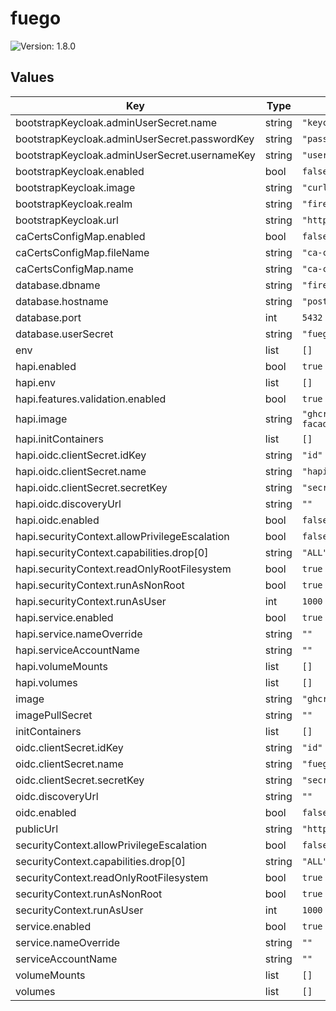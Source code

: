# fuego

![Version: 1.8.0](https://img.shields.io/badge/Version-1.8.0-informational?style=flat-square)

## Values

| Key | Type | Default | Description |
|-----|------|---------|-------------|
| bootstrapKeycloak.adminUserSecret.name | string | `"keycloak-admin"` |  |
| bootstrapKeycloak.adminUserSecret.passwordKey | string | `"password"` |  |
| bootstrapKeycloak.adminUserSecret.usernameKey | string | `"username"` |  |
| bootstrapKeycloak.enabled | bool | `false` |  |
| bootstrapKeycloak.image | string | `"curlimages/curl:8.15.0"` |  |
| bootstrapKeycloak.realm | string | `"firemetrics"` |  |
| bootstrapKeycloak.url | string | `"https://example.com/auth"` |  |
| caCertsConfigMap.enabled | bool | `false` |  |
| caCertsConfigMap.fileName | string | `"ca-certificates.crt"` |  |
| caCertsConfigMap.name | string | `"ca-certs"` |  |
| database.dbname | string | `"firemetrics"` |  |
| database.hostname | string | `"postgres"` |  |
| database.port | int | `5432` |  |
| database.userSecret | string | `"fuego-user"` |  |
| env | list | `[]` |  |
| hapi.enabled | bool | `true` |  |
| hapi.env | list | `[]` |  |
| hapi.features.validation.enabled | bool | `true` |  |
| hapi.image | string | `"ghcr.io/firemetrics/fmx-hapi-facade:0.1.6"` |  |
| hapi.initContainers | list | `[]` |  |
| hapi.oidc.clientSecret.idKey | string | `"id"` |  |
| hapi.oidc.clientSecret.name | string | `"hapi-oidc-client"` |  |
| hapi.oidc.clientSecret.secretKey | string | `"secret"` |  |
| hapi.oidc.discoveryUrl | string | `""` |  |
| hapi.oidc.enabled | bool | `false` |  |
| hapi.securityContext.allowPrivilegeEscalation | bool | `false` |  |
| hapi.securityContext.capabilities.drop[0] | string | `"ALL"` |  |
| hapi.securityContext.readOnlyRootFilesystem | bool | `true` |  |
| hapi.securityContext.runAsNonRoot | bool | `true` |  |
| hapi.securityContext.runAsUser | int | `1000` |  |
| hapi.service.enabled | bool | `true` |  |
| hapi.service.nameOverride | string | `""` |  |
| hapi.serviceAccountName | string | `""` |  |
| hapi.volumeMounts | list | `[]` |  |
| hapi.volumes | list | `[]` |  |
| image | string | `"ghcr.io/firemetrics/fuego:dfb02edc"` |  |
| imagePullSecret | string | `""` |  |
| initContainers | list | `[]` |  |
| oidc.clientSecret.idKey | string | `"id"` |  |
| oidc.clientSecret.name | string | `"fuego-oidc-client"` |  |
| oidc.clientSecret.secretKey | string | `"secret"` |  |
| oidc.discoveryUrl | string | `""` |  |
| oidc.enabled | bool | `false` |  |
| publicUrl | string | `"http://example.com/fhir"` |  |
| securityContext.allowPrivilegeEscalation | bool | `false` |  |
| securityContext.capabilities.drop[0] | string | `"ALL"` |  |
| securityContext.readOnlyRootFilesystem | bool | `true` |  |
| securityContext.runAsNonRoot | bool | `true` |  |
| securityContext.runAsUser | int | `1000` |  |
| service.enabled | bool | `true` |  |
| service.nameOverride | string | `""` |  |
| serviceAccountName | string | `""` |  |
| volumeMounts | list | `[]` |  |
| volumes | list | `[]` |  |

